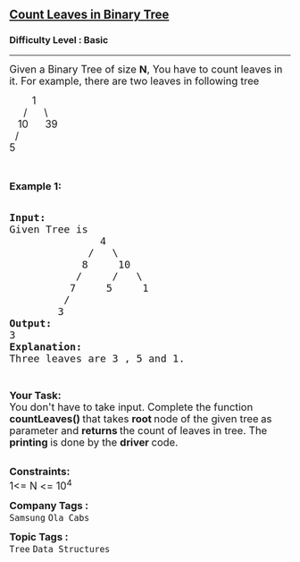 <h2><a href="https://www.geeksforgeeks.org/problems/count-leaves-in-binary-tree/1?page=7&sprint=a663236c31453b969852f9ea22507634&sortBy=submissions">Count Leaves in Binary Tree</a></h2><h3>Difficulty Level : Basic</h3><hr><div class="problems_problem_content__Xm_eO"><p><span style="font-size:18px">Given a Binary Tree of size <strong>N</strong>, You have to count leaves in it. For example, there are two leaves in following&nbsp;tree</span></p>

<p><span style="font-size:18px">&nbsp; &nbsp; &nbsp; &nbsp; 1<br>
&nbsp; &nbsp;&nbsp; /&nbsp;&nbsp;&nbsp;&nbsp;&nbsp; \<br>
&nbsp;&nbsp; 10&nbsp;&nbsp;&nbsp;&nbsp;&nbsp; 39<br>
&nbsp; /<br>
5</span><br>
<br>
&nbsp;</p>

<p><span style="font-size:18px"><strong>Example 1:</strong></span></p>

<pre><span style="font-size:18px"><strong>
Input:</strong>
Given Tree is 
               4
             /   \
            8     10
           /     /   \
          7     5     1
         /
        3 
<strong>Output:</strong>
3
<strong>Explanation:</strong> 
Three leaves are 3 , 5 and 1.</span></pre>

<p>&nbsp;</p>

<p><span style="font-size:18px"><strong>Your Task:</strong><br>
You don't have to take input. Complete the function <strong>countLeaves()&nbsp;</strong>that takes <strong>root&nbsp;</strong>node of the given tree<strong>&nbsp;</strong>as parameter and <strong>returns </strong>the count of leaves in tree.&nbsp;The <strong>printing </strong>is done by the <strong>driver </strong>code.</span><br>
&nbsp;</p>

<p><span style="font-size:18px"><strong>Constraints:</strong><br>
1&lt;= N &lt;= 10<sup>4</sup></span></p>
</div><p><span style=font-size:18px><strong>Company Tags : </strong><br><code>Samsung</code>&nbsp;<code>Ola Cabs</code>&nbsp;<br><p><span style=font-size:18px><strong>Topic Tags : </strong><br><code>Tree</code>&nbsp;<code>Data Structures</code>&nbsp;